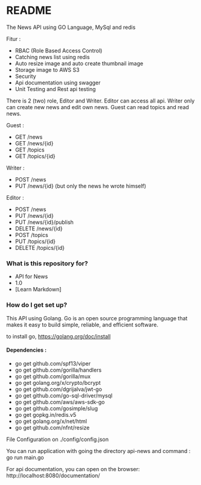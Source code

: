 # README #

The News API using GO Language, MySql and redis

Fitur :
* RBAC (Role Based Access Control)
* Catching news list using redis
* Auto resize image and auto create thumbnail image
* Storage image to AWS S3
* Security
* Api documentation using swagger
* Unit Testing and Rest api testing

There is 2 (two) role, Editor and Writer. Editor can access all api. Writer only can create new news and edit own news. Guest can read topics and read news.

Guest :
* GET /news
* GET /news/{id}
* GET /topics
* GET /topics/{id}

Writer :
* POST /news
* PUT /news/{id} (but only the news he wrote himself)

Editor :
* POST /news
* PUT /news/{id}
* PUT /news/{id}/publish
* DELETE /news/{id}
* POST /topics
* PUT /topics/{id}
* DELETE /topics/{id}

### What is this repository for? ###

* API for News
* 1.0
* [Learn Markdown]

### How do I get set up? ###

This API using Golang. Go is an open source programming language that makes it easy to build simple, reliable, and efficient software. 

to install go, https://golang.org/doc/install

#### Dependencies : ####
* go get github.com/spf13/viper
* go get github.com/gorilla/handlers
* go get github.com/gorilla/mux
* go get golang.org/x/crypto/bcrypt
* go get github.com/dgrijalva/jwt-go
* go get github.com/go-sql-driver/mysql
* go get github.com/aws/aws-sdk-go
* go get github.com/gosimple/slug
* go get gopkg.in/redis.v5
* go get golang.org/x/net/html
* go get github.com/nfnt/resize

File Configuration on ./config/config.json

You can run application with going the directory api-news and command : go run main.go

For api documentation, you can open on the browser: http://localhost:8080/documentation/
